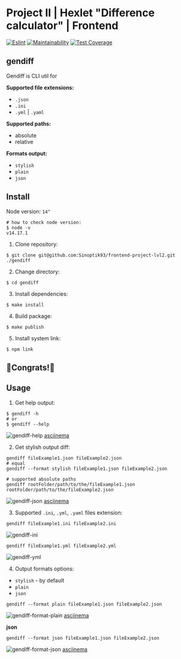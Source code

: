 # Project II | Hexlet "Difference calculator" | Frontend

[![Eslint](https://github.com/Sinoptik93/frontend-project-lvl2/workflows/eslint/badge.svg)](https://github.com/Sinoptik93/frontend-project-lvl2/actions)
[![Maintainability](https://api.codeclimate.com/v1/badges/09c96cb1204218a32a53/maintainability)](https://codeclimate.com/github/Sinoptik93/frontend-project-lvl2/maintainability)
[![Test Coverage](https://api.codeclimate.com/v1/badges/09c96cb1204218a32a53/test_coverage)](https://codeclimate.com/github/Sinoptik93/frontend-project-lvl2/test_coverage)

## gendiff
Gendiff is CLI util for 

**Supported file extensions:**
- `.json`
- `.ini`
- `.yml` | `.yaml`

**Supported paths:**
- absolute
- relative

**Formats output:**
- `stylish`
- `plain`
- `json`

## Install
Node version: `14^`

```
# how to check node version:
$ node -v
v14.17.1
```

1. Clone repository:
```
$ git clone git@github.com:Sinoptik93/frontend-project-lvl2.git ./gendiff
```

2. Change directory:
```
$ cd gendiff 
```

3. Install dependencies:
```
$ make install
```

4. Build package:
```
$ make publish
```

5. Install system link:
```
$ npm link
```

## 🥳Congrats!🥳

## Usage
1. Get help output:
```
$ gendiff -h
# or
$ gendiff --help
```
![gendiff-help](https://i.ibb.co/HrW0nKm/gendiff-help.gif)
[asciinema](https://asciinema.org/a/QE60TcjrebGvyPpIIausEw3Cx)

2. Get stylish output diff:
```
gendiff fileExample1.json fileExample2.json
# equal
gendiff --format stylish fileExample1.json fileExample2.json

# supported absolute paths
gendiff rootFolder/path/to/the/fileExample1.json rootFolder/path/to/the/fileExample2.json
```
![gendiff-json](https://i.ibb.co/zstjxcZ/gendiff-json.gif)
[asciinema](https://asciinema.org/a/3Rt2JpmpKFSuVxRR86jYEKJgr)


3. Supported `.ini`, `.yml`, `.yaml` files extension:
```
gendiff fileExample1.ini fileExample2.ini
```

![gendiff-ini](https://i.ibb.co/dkjnkGs/gendiff-ini.gif)

```
gendiff fileExample1.yml fileExample2.yml
```
![gendiff-yml](https://i.ibb.co/p2sWJ1T/gendiff-yml.gif)


4. Output formats options:
- `stylish` - by default
- `plain`
- `json`

```
gendiff --format plain fileExample1.json fileExample2.json
```
![gendiff-format-plain](https://i.ibb.co/MVcHRjW/gendiff-format-plain.gif)
[asciinema](https://asciinema.org/a/RctSCI6PRBJxxWOxAivR2rM62)

**json**
```
gendiff --format json fileExample1.json fileExample2.json
```
![gendiff-format-json](https://i.ibb.co/G0KjjS1/gendiff-format-json.gif)
[asciinema](https://asciinema.org/a/I1WfTGVpYdNx9aB7UvwhTmUKR)
